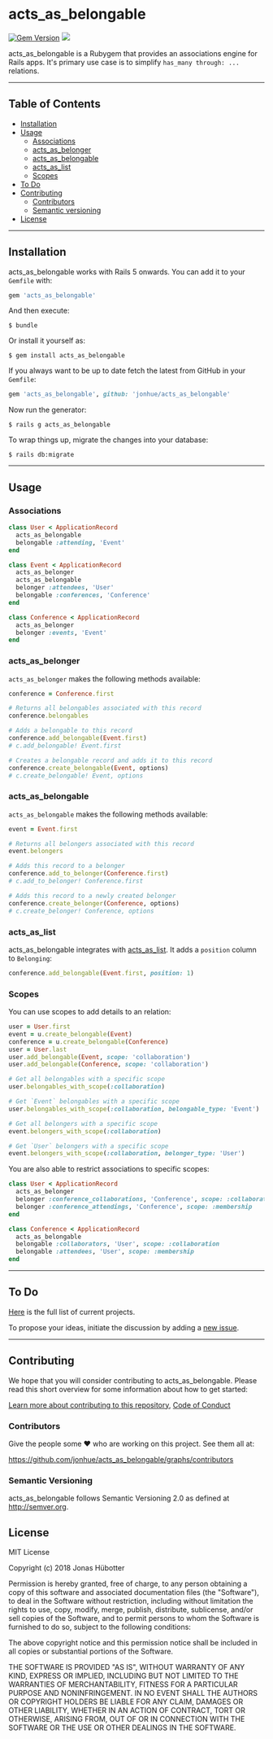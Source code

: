 # acts_as_belongable

[![Gem Version](https://badge.fury.io/rb/acts_as_belongable.svg)](https://badge.fury.io/rb/acts_as_belongable) <img src="https://travis-ci.org/jonhue/acts_as_belongable.svg?branch=master" />

acts_as_belongable is a Rubygem that provides an associations engine for Rails apps. It's primary use case is to simplify `has_many through: ...` relations.

---

## Table of Contents

* [Installation](#installation)
* [Usage](#usage)
  * [Associations](#associations)
  * [acts_as_belonger](#acts_as_belonger)
  * [acts_as_belongable](#acts_as_belongable)
  * [acts_as_list](#acts_as_list)
  * [Scopes](#scopes)
* [To Do](#to-do)
* [Contributing](#contributing)
  * [Contributors](#contributors)
  * [Semantic versioning](#semantic-versioning)
* [License](#license)

---

## Installation

acts_as_belongable works with Rails 5 onwards. You can add it to your `Gemfile` with:

```ruby
gem 'acts_as_belongable'
```

And then execute:

    $ bundle

Or install it yourself as:

    $ gem install acts_as_belongable

If you always want to be up to date fetch the latest from GitHub in your `Gemfile`:

```ruby
gem 'acts_as_belongable', github: 'jonhue/acts_as_belongable'
```

Now run the generator:

    $ rails g acts_as_belongable

To wrap things up, migrate the changes into your database:

    $ rails db:migrate

---

## Usage

### Associations

```ruby
class User < ApplicationRecord
  acts_as_belongable
  belongable :attending, 'Event'
end

class Event < ApplicationRecord
  acts_as_belonger
  acts_as_belongable
  belonger :attendees, 'User'
  belongable :conferences, 'Conference'
end

class Conference < ApplicationRecord
  acts_as_belonger
  belonger :events, 'Event'
end
```

### acts_as_belonger

`acts_as_belonger` makes the following methods available:

```ruby
conference = Conference.first

# Returns all belongables associated with this record
conference.belongables

# Adds a belongable to this record
conference.add_belongable(Event.first)
# c.add_belongable! Event.first

# Creates a belongable record and adds it to this record
conference.create_belongable(Event, options)
# c.create_belongable! Event, options
```

### acts_as_belongable

`acts_as_belongable` makes the following methods available:

```ruby
event = Event.first

# Returns all belongers associated with this record
event.belongers

# Adds this record to a belonger
conference.add_to_belonger(Conference.first)
# c.add_to_belonger! Conference.first

# Adds this record to a newly created belonger
conference.create_belonger(Conference, options)
# c.create_belonger! Conference, options
```

### acts_as_list

acts_as_belongable integrates with [acts_as_list](). It adds a `position` column to `Belonging`:

```ruby
conference.add_belongable(Event.first, position: 1)
```

### Scopes

You can use scopes to add details to an relation:

```ruby
user = User.first
event = u.create_belongable(Event)
conference = u.create_belongable(Conference)
user = User.last
user.add_belongable(Event, scope: 'collaboration')
user.add_belongable(Conference, scope: 'collaboration')

# Get all belongables with a specific scope
user.belongables_with_scope(:collaboration)

# Get `Event` belongables with a specific scope
user.belongables_with_scope(:collaboration, belongable_type: 'Event')

# Get all belongers with a specific scope
event.belongers_with_scope(:collaboration)

# Get `User` belongers with a specific scope
event.belongers_with_scope(:collaboration, belonger_type: 'User')
```

You are also able to restrict associations to specific scopes:

```ruby
class User < ApplicationRecord
  acts_as_belonger
  belonger :conference_collaborations, 'Conference', scope: :collaboration
  belonger :conference_attendings, 'Conference', scope: :membership
end

class Conference < ApplicationRecord
  acts_as_belongable
  belongable :collaborators, 'User', scope: :collaboration
  belongable :attendees, 'User', scope: :membership
end
```

---

## To Do

[Here](https://github.com/jonhue/acts_as_belongable/projects/1) is the full list of current projects.

To propose your ideas, initiate the discussion by adding a [new issue](https://github.com/jonhue/acts_as_belongable/issues/new).

---

## Contributing

We hope that you will consider contributing to acts_as_belongable. Please read this short overview for some information about how to get started:

[Learn more about contributing to this repository](CONTRIBUTING.md), [Code of Conduct](CODE_OF_CONDUCT.md)

### Contributors

Give the people some :heart: who are working on this project. See them all at:

https://github.com/jonhue/acts_as_belongable/graphs/contributors

### Semantic Versioning

acts_as_belongable follows Semantic Versioning 2.0 as defined at http://semver.org.

## License

MIT License

Copyright (c) 2018 Jonas Hübotter

Permission is hereby granted, free of charge, to any person obtaining a copy
of this software and associated documentation files (the "Software"), to deal
in the Software without restriction, including without limitation the rights
to use, copy, modify, merge, publish, distribute, sublicense, and/or sell
copies of the Software, and to permit persons to whom the Software is
furnished to do so, subject to the following conditions:

The above copyright notice and this permission notice shall be included in all
copies or substantial portions of the Software.

THE SOFTWARE IS PROVIDED "AS IS", WITHOUT WARRANTY OF ANY KIND, EXPRESS OR
IMPLIED, INCLUDING BUT NOT LIMITED TO THE WARRANTIES OF MERCHANTABILITY,
FITNESS FOR A PARTICULAR PURPOSE AND NONINFRINGEMENT. IN NO EVENT SHALL THE
AUTHORS OR COPYRIGHT HOLDERS BE LIABLE FOR ANY CLAIM, DAMAGES OR OTHER
LIABILITY, WHETHER IN AN ACTION OF CONTRACT, TORT OR OTHERWISE, ARISING FROM,
OUT OF OR IN CONNECTION WITH THE SOFTWARE OR THE USE OR OTHER DEALINGS IN THE
SOFTWARE.
